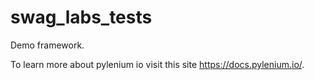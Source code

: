 # swag_labs_tests
Demo framework.

To learn more about pylenium io visit this site https://docs.pylenium.io/.
